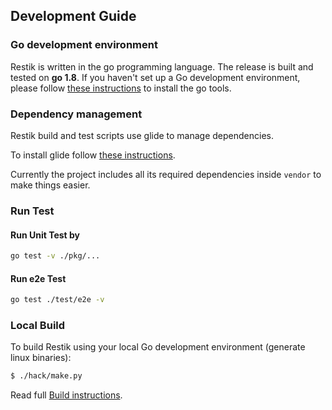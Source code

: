 ## Development Guide

### Go development environment
Restik is written in the go programming language. The release is built and tested on **go 1.8**. If you haven't set up a Go
development environment, please follow [these instructions](https://golang.org/doc/code.html) to install the go tools.

### Dependency management
Restik build and test scripts use glide to manage dependencies.

To install glide follow [these instructions](https://github.com/Masterminds/glide#install).

Currently the project includes all its required dependencies inside `vendor` to make things easier.

### Run Test
#### Run Unit Test by
```sh
go test -v ./pkg/...
```

#### Run e2e Test
```sh
go test ./test/e2e -v
```

### Local Build
To build Restik using your local Go development environment (generate linux binaries):
```sh
$ ./hack/make.py
```
Read full [Build instructions](build.md).